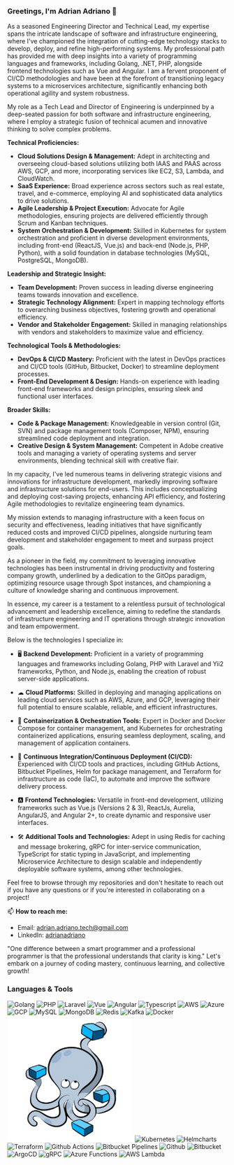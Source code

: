 ### Greetings, I'm Adrian Adriano 👋

As a seasoned Engineering Director and Technical Lead, my expertise spans the intricate landscape of software and infrastructure engineering, where I've championed the integration of cutting-edge technology stacks to develop, deploy, and refine high-performing systems. My professional path has provided me with deep insights into a variety of programming languages and frameworks, including Golang, .NET, PHP, alongside frontend technologies such as Vue and Angular. I am a fervent proponent of CI/CD methodologies and have been at the forefront of transitioning legacy systems to a microservices architecture, significantly enhancing both operational agility and system robustness.

My role as a Tech Lead and Director of Engineering is underpinned by a deep-seated passion for both software and infrastructure engineering, where I employ a strategic fusion of technical acumen and innovative thinking to solve complex problems.

**Technical Proficiencies:**

- **Cloud Solutions Design & Management:** Adept in architecting and overseeing cloud-based solutions utilizing both IAAS and PAAS across AWS, GCP, and more, incorporating services like EC2, S3, Lambda, and CloudWatch.
- **SaaS Experience:** Broad experience across sectors such as real estate, travel, and e-commerce, employing AI and sophisticated data analytics to drive solutions.
- **Agile Leadership & Project Execution:** Advocate for Agile methodologies, ensuring projects are delivered efficiently through Scrum and Kanban techniques.
- **System Orchestration & Development:** Skilled in Kubernetes for system orchestration and proficient in diverse development environments, including front-end (ReactJS, Vue.js) and back-end (Node.js, PHP, Python), with a solid foundation in database technologies (MySQL, PostgreSQL, MongoDB).

**Leadership and Strategic Insight:**

- **Team Development:** Proven success in leading diverse engineering teams towards innovation and excellence.
- **Strategic Technology Alignment:** Expert in mapping technology efforts to overarching business objectives, fostering growth and operational efficiency.
- **Vendor and Stakeholder Engagement:** Skilled in managing relationships with vendors and stakeholders to maximize value and efficiency.

**Technological Tools & Methodologies:**

- **DevOps & CI/CD Mastery:** Proficient with the latest in DevOps practices and CI/CD tools (GitHub, Bitbucket, Docker) to streamline deployment processes.
- **Front-End Development & Design:** Hands-on experience with leading front-end frameworks and design principles, ensuring sleek and functional user interfaces.

**Broader Skills:**

- **Code & Package Management:** Knowledgeable in version control (Git, SVN) and package management tools (Composer, NPM), ensuring streamlined code deployment and integration.
- **Creative Design & System Management:** Competent in Adobe creative tools and managing a variety of operating systems and server environments, blending technical skill with creative flair.

In my capacity, I've led numerous teams in delivering strategic visions and innovations for infrastructure development, markedly improving software and infrastructure solutions for end-users. This includes conceptualizing and deploying cost-saving projects, enhancing API efficiency, and fostering Agile methodologies to revitalize engineering team dynamics.

My mission extends to managing infrastructure with a keen focus on security and effectiveness, leading initiatives that have significantly reduced costs and improved CI/CD pipelines, alongside nurturing team development and stakeholder engagement to meet and surpass project goals.

As a pioneer in the field, my commitment to leveraging innovative technologies has been instrumental in driving productivity and fostering company growth, underlined by a dedication to the GitOps paradigm, optimizing resource usage through Spot instances, and championing a culture of knowledge sharing and continuous improvement.

In essence, my career is a testament to a relentless pursuit of technological advancement and leadership excellence, aiming to redefine the standards of infrastructure engineering and IT operations through strategic innovation and team empowerment.

Below is the technologies I specialize in:

- 🖥 **Backend Development:** Proficient in a variety of programming languages and frameworks including Golang, PHP with Laravel and Yii2 frameworks, Python, and Node.js, enabling the creation of robust server-side applications.
  
- ☁ **Cloud Platforms:** Skilled in deploying and managing applications on leading cloud services such as AWS, Azure, and GCP, leveraging their full potential to ensure scalable, reliable, and efficient infrastructures.

- 🐳 **Containerization & Orchestration Tools:** Expert in Docker and Docker Compose for container management, and Kubernetes for orchestrating containerized applications, ensuring seamless deployment, scaling, and management of application containers.

- 🔄 **Continuous Integration/Continuous Deployment (CI/CD):** Experienced with CI/CD tools and practices, including GitHub Actions, Bitbucket Pipelines, Helm for package management, and Terraform for infrastructure as code (IaC), to automate and improve the software delivery process.

- 🅰 **Frontend Technologies:** Versatile in front-end development, utilizing frameworks such as Vue.js (Versions 2 & 3), ReactJs, Aurelia, AngularJS, and Angular 2+, to create dynamic and responsive user interfaces.

- 🛠 **Additional Tools and Technologies:** Adept in using Redis for caching and message brokering, gRPC for inter-service communication, TypeScript for static typing in JavaScript, and implementing Microservice Architecture to design scalable and independently deployable software systems, among other technologies.

Feel free to browse through my repositories and don't hesitate to reach out if you have any questions or if you're interested in collaborating on a project!

📫 **How to reach me:**
- Email: [adrian.adriano.tech@gmail.com](mailto:adrian.adriano.tech@gmail.com)
- LinkedIn: [adrianadriano](https://www.linkedin.com/in/adrian-adriano-aa732480/)

"One difference between a smart programmer and a professional programmer is that the
professional understands that clarity is king."
Let's embark on a journey of coding mastery, continuous learning, and collective growth!

### Languages & Tools

![Golang](https://www.vectorlogo.zone/logos/golang/golang-ar21.svg)
![PHP](https://www.vectorlogo.zone/logos/php/php-ar21.svg)
![Laravel](https://www.vectorlogo.zone/logos/laravel/laravel-ar21.svg)
![Vue](https://www.vectorlogo.zone/logos/vuejs/vuejs-ar21.svg)
![Angular](https://www.vectorlogo.zone/logos/angular/angular-ar21.svg)
![Typescript](https://www.vectorlogo.zone/logos/typescriptlang/typescriptlang-ar21.svg)
![AWS](https://www.vectorlogo.zone/logos/amazon_aws/amazon_aws-ar21.svg)
![Azure](https://www.vectorlogo.zone/logos/microsoft_azure/microsoft_azure-ar21.svg)
![GCP](https://www.vectorlogo.zone/logos/google_cloud/google_cloud-ar21.svg)
![MySQL](https://www.vectorlogo.zone/logos/mysql/mysql-horizontal.svg)
![MongoDB](https://www.vectorlogo.zone/logos/mongodb/mongodb-ar21.svg)
![Redis](https://www.vectorlogo.zone/logos/redis/redis-ar21.svg)
![Kafka](https://www.vectorlogo.zone/logos/apache_kafka/apache_kafka-ar21.svg)
![Docker](https://www.vectorlogo.zone/logos/docker/docker-ar21.svg)
![Docker Compose](https://raw.githubusercontent.com/github/explore/92ad94b82139838b94e2fa7ffc8b461315d6a452/topics/docker-compose/docker-compose.png)
![Kubernetes](https://www.vectorlogo.zone/logos/kubernetes/kubernetes-ar21.svg)
![Helmcharts](https://www.vectorlogo.zone/logos/helmsh/helmsh-ar21.svg)
![Terraform](https://www.vectorlogo.zone/logos/terraformio/terraformio-ar21.svg)
![Github Actions](https://techblog.asia-quest.jp/hubfs/TechBlog/202210-02github-thum.png)
![Bitbucket Pipelines](https://miro.medium.com/v2/resize:fit:1157/1*tq3p0Fxst1czDFpxgvb48Q.png)
![Github](https://www.vectorlogo.zone/logos/github/github-ar21.svg)
![Bitbucket](https://www.vectorlogo.zone/logos/bitbucket/bitbucket-official.svg)
![ArgoCD](https://www.vectorlogo.zone/logos/argoprojio/argoprojio-ar21.svg)
![gRPC](https://grpc.io/img/logos/grpc-logo.png)
![Azure Functions](https://www.vectorlogo.zone/logos/azurefunctions/azurefunctions-ar21.svg)
![AWS Lambda](https://www.vectorlogo.zone/logos/amazon_awslambda/amazon_awslambda-ar21.svg)

